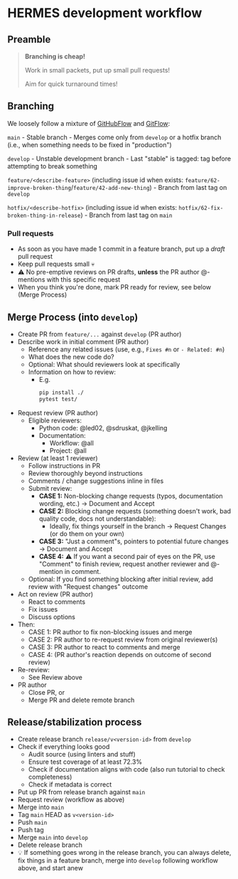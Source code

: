 # HERMES development workflow

## Preamble

> **Branching is cheap!**
>
> Work in small packets, put up small pull requests!
>
> Aim for quick turnaround times!

## Branching

We loosely follow a mixture of [GitHubFlow](https://docs.github.com/en/get-started/quickstart/github-flow) and [GitFlow](https://nvie.com/posts/a-successful-git-branching-model/):

`main`
    - Stable branch
    - Merges come only from `develop` or a hotfix branch (i.e., when something needs to be fixed in "production")

`develop`
    - Unstable development branch
    - Last "stable" is tagged: tag before attempting to break something

`feature/<describe-feature>` (including issue id when exists: `feature/62-improve-broken-thing`/`feature/42-add-new-thing`)
    - Branch from last tag on `develop`

`hotfix/<describe-hotfix>` (including issue id when exists: `hotfix/62-fix-broken-thing-in-release`)
    - Branch from last tag on `main`

### Pull requests

- As soon as you have made 1 commit in a feature branch, put up a *draft* pull request
- Keep pull requests small :skull: 
- :warning: No pre-emptive reviews on PR drafts, **unless** the PR author @-mentions with this specific request
- When you think you're done, mark PR ready for review, see below (Merge Process)

## Merge Process (into `develop`)

- Create PR from `feature/...` against `develop` (PR author)
- Describe work in initial comment (PR author)
    - Reference any related issues (use, e.g., `Fixes #n` or `- Related: #n`)
    - What does the new code do?
    - Optional: What should reviewers look at specifically
    - Information on how to review:
        - E.g.
          ```bash
          pip install ./
          pytest test/
          ```
- Request review (PR author)
    - Eligible reviewers:
        - Python code: @led02, @sdruskat, @jkelling
        - Documentation:
            - Workflow: @all
            - Project: @all
- Review (at least 1 reviewer)
    - Follow instructions in PR
    - Review thoroughly beyond instructions
    - Comments / change suggestions inline in files
    - Submit review:
        - **CASE 1:** Non-blocking change requests (typos, documentation wording, etc.) -> Document and Accept
        - **CASE 2:** Blocking change requests (something doesn't work, bad quality code, docs not understandable):
            - Ideally, fix things yourself in the branch -> Request Changes (or do them on your own)
        - **CASE 3:** "Just a comment"s, pointers to potential future changes -> Document and Accept
        - **CASE 4:** :warning: If you want a second pair of eyes on the PR, use "Comment" to finish review, request another reviewer and @-mention in comment.
    - Optional: If you find something blocking after initial review, add review with "Request changes" outcome
- Act on review (PR author)
    - React to comments
    - Fix issues
    - Discuss options
- Then:
    - CASE 1: PR author to fix non-blocking issues and merge
    - CASE 2: PR author to re-request review from original reviewer(s)
    - CASE 3: PR author to react to comments and merge
    - CASE 4: (PR author's reaction depends on outcome of second review)
- Re-review:
    - See Review above
- PR author
    - Close PR, or
    - Merge PR and delete remote branch

## Release/stabilization process

- Create release branch `release/v<version-id>` from `develop`
- Check if everything looks good
    - Audit source (using linters and stuff)
    - Ensure test coverage of at least 72.3%
    - Check if documentation aligns with code (also run tutorial to check completeness)
    - Check if metadata is correct
- Put up PR from release branch against `main`
- Request review (workflow as above)
- Merge into `main`
- Tag `main` HEAD as `v<version-id>`
- Push `main`
- Push tag
- Merge `main` into `develop`
- Delete release branch
- :bulb: If something goes wrong in the release branch, you can always delete, fix things in a feature branch, merge into `develop` following workflow above, and start anew
